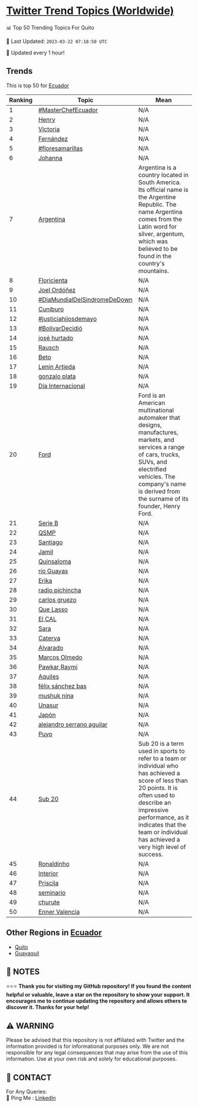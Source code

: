 [Twitter Trend Topics (Worldwide)](https://github.com/ErcinDedeoglu/Twitter-Trend-Topics)
==========


📊 Top 50 Trending Topics For Quito

📆 Last Updated: `2023-03-22 07:18:50 UTC`

🔧 Updated every 1 hour!


## Trends

This is top 50 for [Ecuador](</Ecuador>)

| Ranking | Topic | Mean |
| ------- | ------------ | ------------ |
| 1 | [#MasterChefEcuador](http://twitter.com/search?q=%23MasterChefEcuador) | N/A |
| 2 | [Henry](http://twitter.com/search?q=Henry) | N/A |
| 3 | [Victoria](http://twitter.com/search?q=Victoria) | N/A |
| 4 | [Fernández](http://twitter.com/search?q=Fern%c3%a1ndez) | N/A |
| 5 | [#floresamarillas](http://twitter.com/search?q=%23floresamarillas) | N/A |
| 6 | [Johanna](http://twitter.com/search?q=Johanna) | N/A |
| 7 | [Argentina](http://twitter.com/search?q=Argentina) | Argentina is a country located in South America. Its official name is the Argentine Republic. The name Argentina comes from the Latin word for silver, argentum, which was believed to be found in the country's mountains. |
| 8 | [Floricienta](http://twitter.com/search?q=Floricienta) | N/A |
| 9 | [Joel Ordóñez](http://twitter.com/search?q=Joel+Ord%c3%b3%c3%b1ez) | N/A |
| 10 | [#DiaMundialDelSindromeDeDown](http://twitter.com/search?q=%23DiaMundialDelSindromeDeDown) | N/A |
| 11 | [Cuniburo](http://twitter.com/search?q=Cuniburo) | N/A |
| 12 | [#justiciahijosdemayo](http://twitter.com/search?q=%23justiciahijosdemayo) | N/A |
| 13 | [#BolívarDecidió](http://twitter.com/search?q=%23Bol%c3%advarDecidi%c3%b3) | N/A |
| 14 | [josé hurtado](http://twitter.com/search?q=jos%c3%a9+hurtado) | N/A |
| 15 | [Rausch](http://twitter.com/search?q=Rausch) | N/A |
| 16 | [Beto](http://twitter.com/search?q=Beto) | N/A |
| 17 | [Lenin Artieda](http://twitter.com/search?q=Lenin+Artieda) | N/A |
| 18 | [gonzalo plata](http://twitter.com/search?q=gonzalo+plata) | N/A |
| 19 | [Día Internacional](http://twitter.com/search?q=D%c3%ada+Internacional) | N/A |
| 20 | [Ford](http://twitter.com/search?q=Ford) | Ford is an American multinational automaker that designs, manufactures, markets, and services a range of cars, trucks, SUVs, and electrified vehicles. The company's name is derived from the surname of its founder, Henry Ford. |
| 21 | [Serie B](http://twitter.com/search?q=Serie+B) | N/A |
| 22 | [QSMP](http://twitter.com/search?q=QSMP) | N/A |
| 23 | [Santiago](http://twitter.com/search?q=Santiago) | N/A |
| 24 | [Jamil](http://twitter.com/search?q=Jamil) | N/A |
| 25 | [Quinsaloma](http://twitter.com/search?q=Quinsaloma) | N/A |
| 26 | [río Guayas](http://twitter.com/search?q=r%c3%ado+Guayas) | N/A |
| 27 | [Erika](http://twitter.com/search?q=Erika) | N/A |
| 28 | [radio pichincha](http://twitter.com/search?q=radio+pichincha) | N/A |
| 29 | [carlos gruezo](http://twitter.com/search?q=carlos+gruezo) | N/A |
| 30 | [Que Lasso](http://twitter.com/search?q=Que+Lasso) | N/A |
| 31 | [El CAL](http://twitter.com/search?q=El+CAL) | N/A |
| 32 | [Sara](http://twitter.com/search?q=Sara) | N/A |
| 33 | [Caterva](http://twitter.com/search?q=Caterva) | N/A |
| 34 | [Alvarado](http://twitter.com/search?q=Alvarado) | N/A |
| 35 | [Marcos Olmedo](http://twitter.com/search?q=Marcos+Olmedo) | N/A |
| 36 | [Pawkar Raymi](http://twitter.com/search?q=Pawkar+Raymi) | N/A |
| 37 | [Aquiles](http://twitter.com/search?q=Aquiles) | N/A |
| 38 | [félix sánchez bas](http://twitter.com/search?q=f%c3%a9lix+s%c3%a1nchez+bas) | N/A |
| 39 | [mushuk nina](http://twitter.com/search?q=mushuk+nina) | N/A |
| 40 | [Unasur](http://twitter.com/search?q=Unasur) | N/A |
| 41 | [Japón](http://twitter.com/search?q=Jap%c3%b3n) | N/A |
| 42 | [alejandro serrano aguilar](http://twitter.com/search?q=alejandro+serrano+aguilar) | N/A |
| 43 | [Puyo](http://twitter.com/search?q=Puyo) | N/A |
| 44 | [Sub 20](http://twitter.com/search?q=Sub+20) | Sub 20 is a term used in sports to refer to a team or individual who has achieved a score of less than 20 points. It is often used to describe an impressive performance, as it indicates that the team or individual has achieved a very high level of success. |
| 45 | [Ronaldinho](http://twitter.com/search?q=Ronaldinho) | N/A |
| 46 | [Interior](http://twitter.com/search?q=Interior) | N/A |
| 47 | [Priscila](http://twitter.com/search?q=Priscila) | N/A |
| 48 | [seminario](http://twitter.com/search?q=seminario) | N/A |
| 49 | [churute](http://twitter.com/search?q=churute) | N/A |
| 50 | [Enner Valencia](http://twitter.com/search?q=Enner+Valencia) | N/A |



## Other Regions in [Ecuador](</Ecuador>)

* [Quito](</Ecuador/Quito.md>)
* [Guayaquil](</Ecuador/Guayaquil.md>)



## 📝 NOTES

⭐⭐⭐ **Thank you for visiting my GitHub repository! If you found the content helpful or valuable, leave a star on the repository to show your support. It encourages me to continue updating the repository and allows others to discover it. Thanks for your help!**


## ⚠️ WARNING

Please be advised that this repository is not affiliated with Twitter and the information provided is for informational purposes only. We are not responsible for any legal consequences that may arise from the use of this information. Use at your own risk and solely for educational purposes.


## 📨 CONTACT

 For Any Queries:  
            🏓 Ping Me : [LinkedIn](https://www.linkedin.com/in/ercindedeoglu/)
